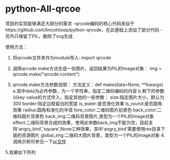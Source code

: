 # python-All-qrcoe
项目的实现能够满足大部分的需求
-qrcode编码的核心代码来自于https://github.com/lincolnloop/python-qrcode，在此基础上添加了部分代码
-另外只保留了PIL，删除了svg生成

使用方法：
1. 将qrcode文件夹作为module导入:
   import qrcode

2. 调用qrcode.make方法生成一张图片，返回结果为PIL的Image对象：
   img = qrcode.make("qrcode content")

3. qrcode.make方法参数说明：
   方法定义：def make(data=None, **kwargs)
   a.其中data为必传参数，为一个字符串，指定二维码编码的内容
   b.剩下的参数以key-value的方式传入，指定其他的一些参数：
     size:指定图片大小，默认为300
     border:指定边框留白的宽度
     is_water:是否液化效果
     is_round:是否圆角效果
     radius:圆角和液化的半径
     fore_color:二维码图片前景色
     back_color:二维码图片背景色
     back_img:二维码背景图片,类型为一个PIL的Image对象
     effect:二维码背景合成的效果，使用此参数back_img不能为空，目前支持'angry_bird','square',None三种效果，其中'angry_bird'需要使用res目录下面的资源图片
     global_img:二维码大图片背景，类型为一个PIL的Image对象
4.调用示例可参见一下[qr文件](https://github.com/Tinker-S/qrcode-encode/blob/master/qr)

5.效果如下所列

